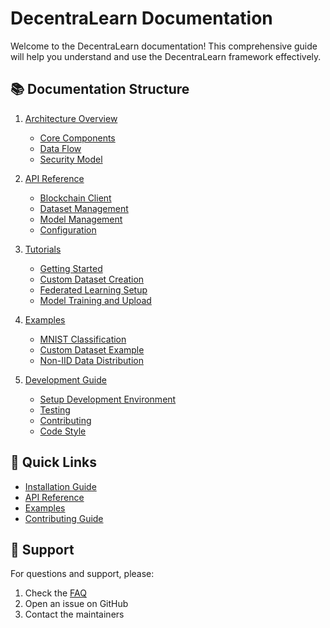 # DecentraLearn Documentation

Welcome to the DecentraLearn documentation! This comprehensive guide will help you understand and use the DecentraLearn framework effectively.

## 📚 Documentation Structure

1. [Architecture Overview](architecture/overview.md)
   - [Core Components](architecture/components.md)
   - [Data Flow](architecture/data_flow.md)
   - [Security Model](architecture/security.md)

2. [API Reference](api/README.md)
   - [Blockchain Client](api/blockchain_client.md)
   - [Dataset Management](api/dataset_management.md)
   - [Model Management](api/model_management.md)
   - [Configuration](api/configuration.md)

3. [Tutorials](tutorials/README.md)
   - [Getting Started](tutorials/getting_started.md)
   - [Custom Dataset Creation](tutorials/custom_dataset.md)
   - [Federated Learning Setup](tutorials/federated_learning.md)
   - [Model Training and Upload](tutorials/model_training.md)

4. [Examples](examples/README.md)
   - [MNIST Classification](examples/mnist_classification.md)
   - [Custom Dataset Example](examples/custom_dataset.md)
   - [Non-IID Data Distribution](examples/non_iid_distribution.md)

5. [Development Guide](development/README.md)
   - [Setup Development Environment](development/setup.md)
   - [Testing](development/testing.md)
   - [Contributing](development/contributing.md)
   - [Code Style](development/code_style.md)

## 🚀 Quick Links

- [Installation Guide](tutorials/getting_started.md#installation)
- [API Reference](api/README.md)
- [Examples](examples/README.md)
- [Contributing Guide](development/contributing.md)

## 📧 Support

For questions and support, please:
1. Check the [FAQ](faq.md)
2. Open an issue on GitHub
3. Contact the maintainers 